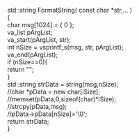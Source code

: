 std::string FormatString( const char *str,... )   
{   
char msg[1024] = { 0 };   
va_list pArgList;   
va_start(pArgList, str);   
int nSize = vsprintf_s(msg, str, pArgList);   
va_end(pArgList);   
if (nSize==0){   
	return "";   
}   
std::string strData = string(msg,nSize);   
//char *pData = new char[iSize];   
//memset(pData,0,sizeof(char)*iSize);   
//strcpy(pData,msg);   
//pData->pData[nSize]='\0';   
return strData;   
}   
     